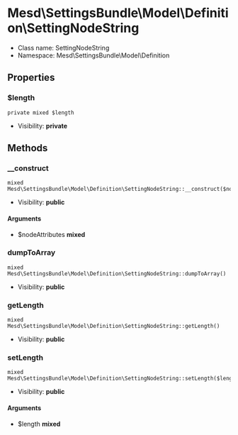 Mesd\SettingsBundle\Model\Definition\SettingNodeString
===============






* Class name: SettingNodeString
* Namespace: Mesd\SettingsBundle\Model\Definition





Properties
----------


### $length

    private mixed $length





* Visibility: **private**


Methods
-------


### __construct

    mixed Mesd\SettingsBundle\Model\Definition\SettingNodeString::__construct($nodeAttributes)





* Visibility: **public**


#### Arguments
* $nodeAttributes **mixed**



### dumpToArray

    mixed Mesd\SettingsBundle\Model\Definition\SettingNodeString::dumpToArray()





* Visibility: **public**




### getLength

    mixed Mesd\SettingsBundle\Model\Definition\SettingNodeString::getLength()





* Visibility: **public**




### setLength

    mixed Mesd\SettingsBundle\Model\Definition\SettingNodeString::setLength($length)





* Visibility: **public**


#### Arguments
* $length **mixed**


